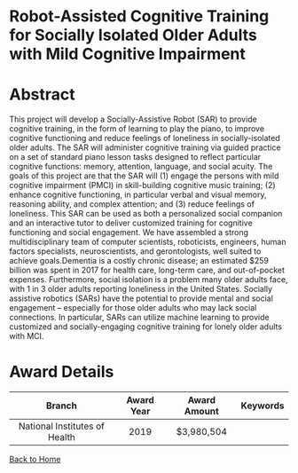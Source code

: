 
Robot-Assisted Cognitive Training for Socially Isolated Older Adults with Mild Cognitive Impairment
===================================================================================================

# Abstract


This project will develop a Socially-Assistive Robot (SAR) to provide cognitive training, in the form of learning
to play the piano, to improve cognitive functioning and reduce feelings of loneliness in socially-isolated older
adults. The SAR will administer cognitive training via guided practice on a set of standard piano lesson tasks
designed to reflect particular cognitive functions: memory, attention, language, and social acuity. The goals of
this project are that the SAR will (1) engage the persons with mild cognitive impairment (PMCI) in skill-building
cognitive music training; (2) enhance cognitive functioning, in particular verbal and visual memory, reasoning
ability, and complex attention; and (3) reduce feelings of loneliness. This SAR can be used as both a
personalized social companion and an interactive tutor to deliver customized training for cognitive functioning
and social engagement. We have assembled a strong multidisciplinary team of computer scientists, roboticists,
engineers, human factors specialists, neuroscientists, and gerontologists, well suited to achieve goals.Dementia is a costly chronic disease; an estimated $259 billion was spent in 2017 for health care, long-term
care, and out-of-pocket expenses. Furthermore, social isolation is a problem many older adults face, with 1 in 3
older adults reporting loneliness in the United States. Socially assistive robotics (SARs) have the potential to
provide mental and social engagement – especially for those older adults who may lack social connections. In
particular, SARs can utilize machine learning to provide customized and socially-engaging cognitive training for
lonely older adults with MCI.  

# Award Details

|Branch|Award Year|Award Amount|Keywords|
| :---: | :---: | :---: | :---: |
|National Institutes of Health|2019|$3,980,504||
  
  


[Back to Home](https://github.com/chrischow/dod_sbir_awards/JH/#2350)